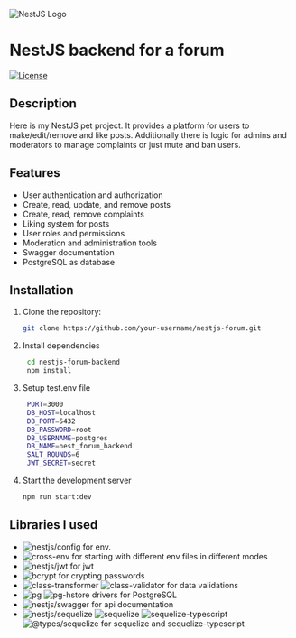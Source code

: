 ![NestJS Logo](https://nestjs.com/img/logo_text.svg) 
# NestJS backend for a forum

[![License](https://img.shields.io/badge/license-MIT-blue.svg)](https://opensource.org/licenses/MIT)

## Description
Here is my NestJS pet project. It provides a platform for users to make/edit/remove and like posts. Additionally there is logic for admins and moderators to manage complaints or just mute and ban users.

## Features
- User authentication and authorization
- Create, read, update, and remove posts
- Create, read, remove complaints
- Liking system for posts
- User roles and permissions
- Moderation and administration tools
- Swagger documentation
- PostgreSQL as database

## Installation

1. Clone the repository:

   ```bash
   git clone https://github.com/your-username/nestjs-forum.git

2. Install dependencies
   ```bash
    cd nestjs-forum-backend
    npm install

3. Setup test.env file
   ```bash
    PORT=3000
    DB_HOST=localhost
    DB_PORT=5432
    DB_PASSWORD=root
    DB_USERNAME=postgres
    DB_NAME=nest_forum_backend
    SALT_ROUNDS=6
    JWT_SECRET=secret

4. Start the development server
   ```bash
   npm run start:dev

## Libraries I used
- ![nestjs/config](https://img.shields.io/badge/nestjs%2Fconfig-yellowgreen?style=flat) for env.
- ![cross-env](https://img.shields.io/badge/cross--env-brightgreen?style=flat) for starting with different env files in different modes
- ![nestjs/jwt](https://img.shields.io/badge/nestjs%2Fjwt-red?style=flat) for jwt
- ![bcrypt](https://img.shields.io/badge/bcrypt-orange?style=flat) for crypting passwords
- ![class-transformer](https://img.shields.io/badge/class--transformer-yellow?style=flat) ![class-validator](https://img.shields.io/badge/class--validator-brightgreen?style=flat) for data validations
- ![pg](https://img.shields.io/badge/pg-lightblue?style=flat) ![pg-hstore](https://img.shields.io/badge/pg--hstore-blueviolet?style=flat) drivers for PostgreSQL
- ![nestjs/swagger](https://img.shields.io/badge/nestjs%2Fswagger-red?style=flat) for api documentation
- ![nestjs/sequelize](https://img.shields.io/badge/nestjs%2Fsequelize-blue?style=flat) ![sequelize](https://img.shields.io/badge/sequelize-blue?style=flat) ![sequelize-typescript](https://img.shields.io/badge/sequelize--typescript-blueviolet?style=flat) ![@types/sequelize](https://img.shields.io/badge/%40types%2Fsequelize-lightblue?style=flat) for sequelize and sequelize-typescript

